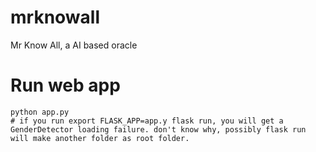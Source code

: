 # mrknowall
Mr Know All, a AI based oracle

# Run web app

~~~
python app.py
# if you run export FLASK_APP=app.y flask run, you will get a GenderDetector loading failure. don't know why, possibly flask run will make another folder as root folder.
~~~